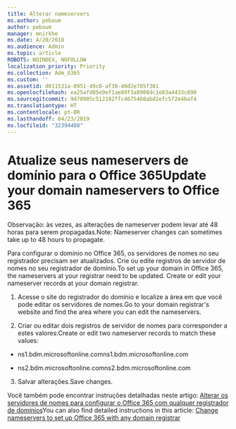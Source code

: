 ```yaml
---
title: Alterar nameservers
ms.author: pebaum
author: pebaum
manager: mnirkhe
ms.date: 4/20/2018
ms.audience: Admin
ms.topic: article
ROBOTS: NOINDEX, NOFOLLOW
localization_priority: Priority
ms.collection: Adm_O365
ms.custom: ''
ms.assetid: d011531a-0951-49c0-af30-40d2e765f381
ms.openlocfilehash: ea25afd85e9ef1ae89f3a8908dc1e83a4433c890
ms.sourcegitcommit: 9d78905c512192ffc4675468abd2efc5f2e4baf4
ms.translationtype: HT
ms.contentlocale: pt-BR
ms.lasthandoff: 04/23/2019
ms.locfileid: "32394488"
---
```

# <a name="update-your-domain-nameservers-to-office-365"></a><span data-ttu-id="8a962-102">Atualize seus nameservers de domínio para o Office 365</span><span class="sxs-lookup"><span data-stu-id="8a962-102">Update your domain nameservers to Office 365</span></span>

<span data-ttu-id="8a962-103">Observação: às vezes, as alterações de nameserver podem levar até 48 horas para serem propagadas.</span><span class="sxs-lookup"><span data-stu-id="8a962-103">Note: Nameserver changes can sometimes take up to 48 hours to propagate.</span></span>
  
<span data-ttu-id="8a962-p101">Para configurar o domínio no Office 365, os servidores de nomes no seu registrador precisam ser atualizados. Crie ou edite registros de servidor de nomes no seu registrador de domínio.</span><span class="sxs-lookup"><span data-stu-id="8a962-p101">To set up your domain in Office 365, the nameservers at your registrar need to be updated. Create or edit your nameserver records at your domain registrar.</span></span>
  
1. <span data-ttu-id="8a962-106">Acesse o site do registrador do domínio e localize a área em que você pode editar os servidores de nomes.</span><span class="sxs-lookup"><span data-stu-id="8a962-106">Go to your domain registrar's website and find the area where you can edit the nameservers.</span></span>
    
2. <span data-ttu-id="8a962-107">Criar ou editar dois registros de servidor de nomes para corresponder a estes valores:</span><span class="sxs-lookup"><span data-stu-id="8a962-107">Create or edit two nameserver records to match these values:</span></span>
    
  - <span data-ttu-id="8a962-108">ns1.bdm.microsoftonline.com</span><span class="sxs-lookup"><span data-stu-id="8a962-108">ns1.bdm.microsoftonline.com</span></span>
    
  - <span data-ttu-id="8a962-109">ns2.bdm.microsoftonline.com</span><span class="sxs-lookup"><span data-stu-id="8a962-109">ns2.bdm.microsoftonline.com</span></span>
    
3. <span data-ttu-id="8a962-110">Salvar alterações.</span><span class="sxs-lookup"><span data-stu-id="8a962-110">Save changes.</span></span>
    
<span data-ttu-id="8a962-111">Você também pode encontrar instruções detalhadas neste artigo: [Alterar os servidores de nomes para configurar o Office 365 com qualquer registrador de domínios](https://support.office.com/article/Change-nameservers-at-any-domain-registrar-to-set-up-Office-365-a8b487a9-2a45-4581-9dc4-5d28a47010a2.aspx)</span><span class="sxs-lookup"><span data-stu-id="8a962-111">You can also find detailed instructions in this article: [Change nameservers to set up Office 365 with any domain registrar](https://support.office.com/article/Change-nameservers-at-any-domain-registrar-to-set-up-Office-365-a8b487a9-2a45-4581-9dc4-5d28a47010a2.aspx)</span></span>
  

